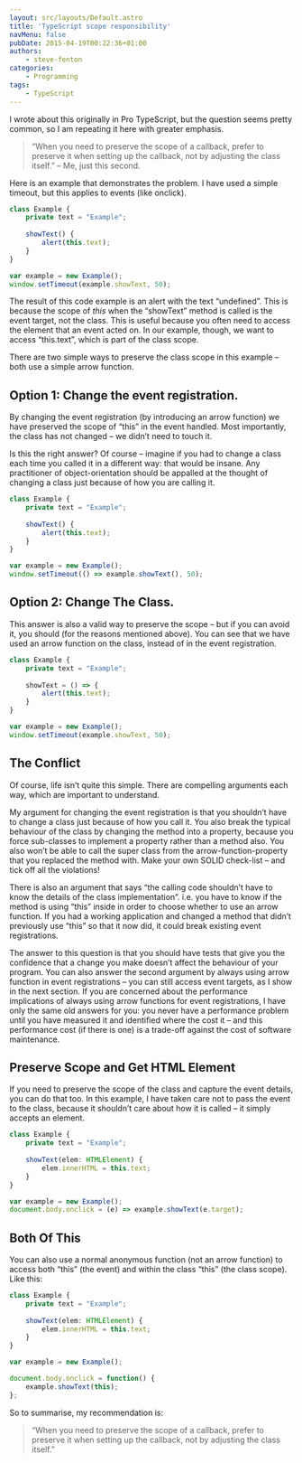 ```yaml
---
layout: src/layouts/Default.astro
title: 'TypeScript scope responsibility'
navMenu: false
pubDate: 2015-04-19T00:22:36+01:00
authors:
    - steve-fenton
categories:
    - Programming
tags:
    - TypeScript
---
```


I wrote about this originally in Pro TypeScript, but the question seems pretty common, so I am repeating it here with greater emphasis.

> “When you need to preserve the scope of a callback, prefer to preserve it when setting up the callback, not by adjusting the class itself.” – Me, just this second.

Here is an example that demonstrates the problem. I have used a simple timeout, but this applies to events (like onclick).

```typescript
class Example {
    private text = "Example";
    
    showText() {
        alert(this.text);
    }
}

var example = new Example();
window.setTimeout(example.showText, 50);
```

The result of this code example is an alert with the text “undefined”. This is because the scope of *this* when the “showText” method is called is the event target, not the class. This is useful because you often need to access the element that an event acted on. In our example, though, we want to access “this.text”, which is part of the class scope.

There are two simple ways to preserve the class scope in this example – both use a simple arrow function.

## Option 1: Change the event registration.

By changing the event registration (by introducing an arrow function) we have preserved the scope of “this” in the event handled. Most importantly, the class has not changed – we didn’t need to touch it.

Is this the right answer? Of course – imagine if you had to change a class each time you called it in a different way: that would be insane. Any practitioner of object-orientation should be appalled at the thought of changing a class just because of how you are calling it.

```typescript
class Example {
    private text = "Example";
    
    showText() {
        alert(this.text);
    }
}

var example = new Example();
window.setTimeout(() => example.showText(), 50);
```

## Option 2: Change The Class.

This answer is also a valid way to preserve the scope – but if you can avoid it, you should (for the reasons mentioned above). You can see that we have used an arrow function on the class, instead of in the event registration.

```typescript
class Example {
    private text = "Example";
    
    showText = () => {
        alert(this.text);
    }
}

var example = new Example();
window.setTimeout(example.showText, 50);
```

## The Conflict

Of course, life isn’t quite this simple. There are compelling arguments each way, which are important to understand.

My argument for changing the event registration is that you shouldn’t have to change a class just because of how you call it. You also break the typical behaviour of the class by changing the method into a property, because you force sub-classes to implement a property rather than a method also. You also won’t be able to call the super class from the arrow-function-property that you replaced the method with. Make your own SOLID check-list – and tick off all the violations!

There is also an argument that says “the calling code shouldn’t have to know the details of the class implementation”. i.e. you have to know if the method is using “this” inside in order to choose whether to use an arrow function. If you had a working application and changed a method that didn’t previously use “this” so that it now did, it could break existing event registrations.

The answer to this question is that you should have tests that give you the confidence that a change you make doesn’t affect the behaviour of your program. You can also answer the second argument by always using arrow function in event registrations – you can still access event targets, as I show in the next section. If you are concerned about the performance implications of always using arrow functions for event registrations, I have only the same old answers for you: you never have a performance problem until you have measured it and identified where the cost it – and this performance cost (if there is one) is a trade-off against the cost of software maintenance.

## Preserve Scope and Get HTML Element

If you need to preserve the scope of the class and capture the event details, you can do that too. In this example, I have taken care not to pass the event to the class, because it shouldn’t care about how it is called – it simply accepts an element.

```typescript
class Example {
    private text = "Example";
    
    showText(elem: HTMLElement) {
        elem.innerHTML = this.text;
    }
}

var example = new Example();
document.body.onclick = (e) => example.showText(e.target);
```

## Both Of This

You can also use a normal anonymous function (not an arrow function) to access both “this” (the event) and within the class “this” (the class scope). Like this:

```typescript
class Example {
    private text = "Example";
    
    showText(elem: HTMLElement) {
        elem.innerHTML = this.text;
    }
}

var example = new Example();

document.body.onclick = function() {
    example.showText(this);
};
```

So to summarise, my recommendation is:

> “When you need to preserve the scope of a callback, prefer to preserve it when setting up the callback, not by adjusting the class itself.”